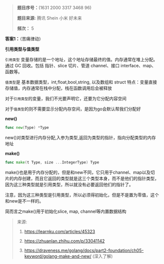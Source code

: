 > **题目序号：**(1631 2000 3317 3468 96) 
>
> **题目来源:** 腾讯 Shein 小米 好未来
>
> **频次：** 5

**答案1：**（苦痛律动）

**引用类型与值类型**

`引用类型` 变量存储的是一个地址，这个地址存储最终的值。内存通常在堆上分配。通过 GC 回收。包括 指针、slice 切片、管道 channel、接口 interface、map、函数等。

`值类型`是 基本数据类型，int,float,bool,string, 以及数组和 struct 特点：变量直接存储值，内存通常在栈中分配，栈在函数调用后会被释放

对于`引用类型`的变量，我们不光要声明它，还要为它分配内容空间

对于`值类型`的则不需要显示分配内存空间，是因为go会默认帮我们分配好

**new()**

```go
func new(Type) *Type
```

new()对类型进行内存分配,入参为类型,返回为类型的指针，指向分配类型的内存地址

**make()**

```go
func make(t Type, size ...IntegerType) Type
```

make()也是用于内存分配的，但是和new不同，它只用于channel、map以及切片的内存创建，而且它返回的类型就是这三个类型本身，而不是他们的指针类型，因为这三种类型就是引用类型，所以就没有必要返回他们的指针了。

注意，因为这三种类型是引用类型，所以必须得初始化，但是不是置为零值，这个和new是不一样的。

简而言之make()用于初始化slice, map, channel等内置数据结构

>  来源:
>
>  1. https://learnku.com/articles/45323
>
>  2. https://zhuanlan.zhihu.com/p/33041142
>
>  3. https://draveness.me/golang/docs/part2-foundation/ch05-keyword/golang-make-and-new/ (深入了解)